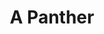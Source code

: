 ---
pid: NS130
title: A Panther
location_transcription: North Philly
zipcode: '19122'
outside_phl: 
neighborhood: Yorktown,Old Kensington,Jinogi
age: '28'
age_range: 20-29
instagram: 
image_file_name: NS_130.jpg
proposal_transcription: A black panther statue
topic: African Americans
topic_summary: '0'
type: Sculpture Statue
keywords_other: black panther
credit: Mara Henao
image_labels: 
twitter: 
facebook: 
permalink: "/monuments/ns130/"
layout: item-page
---